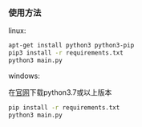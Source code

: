 ### 使用方法 ###

linux:

```bash
apt-get install python3 python3-pip
pip3 install -r requirements.txt
python3 main.py
```

windows:

在[官网](https://www.python.org/downloads/)下载python3.7或以上版本

```cmd
pip install -r requirements.txt
python3 main.py
```

